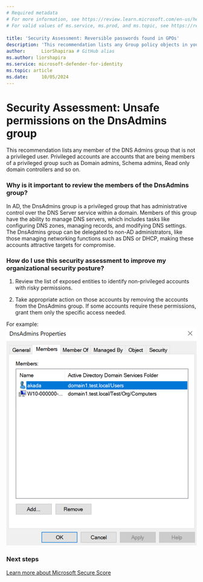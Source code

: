 ```yaml
---
# Required metadata
# For more information, see https://review.learn.microsoft.com/en-us/help/platform/learn-editor-add-metadata?branch=main
# For valid values of ms.service, ms.prod, and ms.topic, see https://review.learn.microsoft.com/en-us/help/platform/metadata-taxonomies?branch=main

title: 'Security Assessment: Reversible passwords found in GPOs'
description: 'This recommendation lists any Group policy objects in your environment that contains password data. '
author:      LiorShapiraa # GitHub alias
ms.author: liorshapira
ms.service: microsoft-defender-for-identity
ms.topic: article
ms.date:     10/05/2024
---
```


# Security Assessment: Unsafe permissions on the DnsAdmins group

This recommendation lists any member of the DNS Admins group that is not a privileged user. Privileged accounts are accounts that are being members of a privileged group such as Domain admins, Schema admins, Read only domain controllers and so on. 

### Why is it important to review the members of the DnsAdmins group? 

In AD, the DnsAdmins group is a privileged group that has administrative control over the DNS Server service within a domain. Members of this group have the ability to manage DNS servers, which includes tasks like configuring DNS zones, managing records, and modifying DNS settings.  
The DnsAdmins group can be delegated to non-AD administrators, like those managing networking functions such as DNS or DHCP, making these accounts attractive targets for compromise.

### How do I use this security assessment to improve my organizational security posture?

1. Review the list of exposed entities to identify non-privileged accounts with risky permissions.

1. Take appropriate action on those accounts by removing the accounts from the DnsAdmins group. If some accounts require these permissions, grant them only the specific access needed.  
  
For example:  
![Unprivileged account.](media/unsafe-permissions-dns-admins-group/image.png)

### Next steps

[Learn more about Microsoft Secure Score](/microsoft-365/security/defender/microsoft-secure-score)

